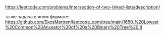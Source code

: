 https://leetcode.com/problems/intersection-of-two-linked-lists/description/

та же задача в ином формате: https://github.com/SkosMartren/leetcode_com/tree/main/1650.%20Lowest%20Common%20Ancestor%20of%20a%20Binary%20Tree%20III
